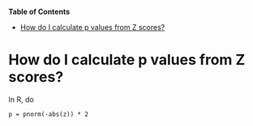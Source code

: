 <!-- markdown-toc start - Don't edit this section. Run M-x markdown-toc-refresh-toc -->
**Table of Contents**

- [How do I calculate p values from Z scores?](#how-do-i-calculate-p-values-from-z-scores)

<!-- markdown-toc end -->

# How do I calculate p values from Z scores?

In R, do
```
p = pnorm(-abs(z)) * 2
```
